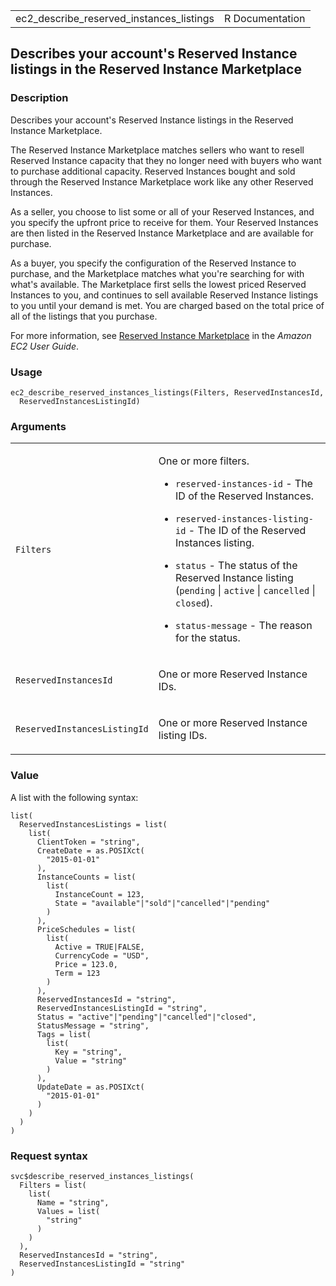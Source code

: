 <table style="width: 100%;">
<tbody>
<tr class="odd">
<td>ec2_describe_reserved_instances_listings</td>
<td style="text-align: right;">R Documentation</td>
</tr>
</tbody>
</table>

## Describes your account's Reserved Instance listings in the Reserved Instance Marketplace

### Description

Describes your account's Reserved Instance listings in the Reserved
Instance Marketplace.

The Reserved Instance Marketplace matches sellers who want to resell
Reserved Instance capacity that they no longer need with buyers who want
to purchase additional capacity. Reserved Instances bought and sold
through the Reserved Instance Marketplace work like any other Reserved
Instances.

As a seller, you choose to list some or all of your Reserved Instances,
and you specify the upfront price to receive for them. Your Reserved
Instances are then listed in the Reserved Instance Marketplace and are
available for purchase.

As a buyer, you specify the configuration of the Reserved Instance to
purchase, and the Marketplace matches what you're searching for with
what's available. The Marketplace first sells the lowest priced Reserved
Instances to you, and continues to sell available Reserved Instance
listings to you until your demand is met. You are charged based on the
total price of all of the listings that you purchase.

For more information, see [Reserved Instance
Marketplace](https://docs.aws.amazon.com/AWSEC2/latest/UserGuide/ri-market-general.html)
in the *Amazon EC2 User Guide*.

### Usage

    ec2_describe_reserved_instances_listings(Filters, ReservedInstancesId,
      ReservedInstancesListingId)

### Arguments

<table>
<colgroup>
<col style="width: 35%" />
<col style="width: 65%" />
</colgroup>
<tbody>
<tr class="odd">
<td><code
id="ec2_describe_reserved_instances_listings_:_Filters">Filters</code></td>
<td><p>One or more filters.</p>
<ul>
<li><p><code>reserved-instances-id</code> - The ID of the Reserved
Instances.</p></li>
<li><p><code>reserved-instances-listing-id</code> - The ID of the
Reserved Instances listing.</p></li>
<li><p><code>status</code> - The status of the Reserved Instance listing
(<code>pending</code> | <code>active</code> | <code>cancelled</code> |
<code>closed</code>).</p></li>
<li><p><code>status-message</code> - The reason for the status.</p></li>
</ul></td>
</tr>
<tr class="even">
<td><code
id="ec2_describe_reserved_instances_listings_:_ReservedInstancesId">ReservedInstancesId</code></td>
<td><p>One or more Reserved Instance IDs.</p></td>
</tr>
<tr class="odd">
<td><code
id="ec2_describe_reserved_instances_listings_:_ReservedInstancesListingId">ReservedInstancesListingId</code></td>
<td><p>One or more Reserved Instance listing IDs.</p></td>
</tr>
</tbody>
</table>

### Value

A list with the following syntax:

    list(
      ReservedInstancesListings = list(
        list(
          ClientToken = "string",
          CreateDate = as.POSIXct(
            "2015-01-01"
          ),
          InstanceCounts = list(
            list(
              InstanceCount = 123,
              State = "available"|"sold"|"cancelled"|"pending"
            )
          ),
          PriceSchedules = list(
            list(
              Active = TRUE|FALSE,
              CurrencyCode = "USD",
              Price = 123.0,
              Term = 123
            )
          ),
          ReservedInstancesId = "string",
          ReservedInstancesListingId = "string",
          Status = "active"|"pending"|"cancelled"|"closed",
          StatusMessage = "string",
          Tags = list(
            list(
              Key = "string",
              Value = "string"
            )
          ),
          UpdateDate = as.POSIXct(
            "2015-01-01"
          )
        )
      )
    )

### Request syntax

    svc$describe_reserved_instances_listings(
      Filters = list(
        list(
          Name = "string",
          Values = list(
            "string"
          )
        )
      ),
      ReservedInstancesId = "string",
      ReservedInstancesListingId = "string"
    )
